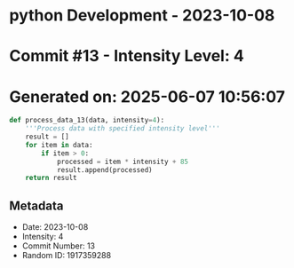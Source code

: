 ﻿# python Development - 2023-10-08
# Commit #13 - Intensity Level: 4
# Generated on: 2025-06-07 10:56:07
```python
def process_data_13(data, intensity=4):
    '''Process data with specified intensity level'''
    result = []
    for item in data:
        if item > 0:
            processed = item * intensity + 85
            result.append(processed)
    return result
```
## Metadata
- Date: 2023-10-08
- Intensity: 4
- Commit Number: 13
- Random ID: 1917359288
